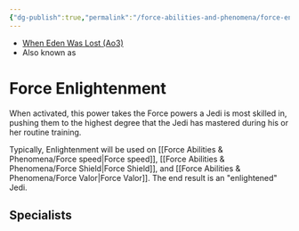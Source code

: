 ```yaml
---
{"dg-publish":true,"permalink":"/force-abilities-and-phenomena/force-enlightenment/","tags":["light","utility","forcepower","control"]}
---
```


- [When Eden Was Lost (Ao3)](https://archiveofourown.org/works/19334440/chapters/45992584)
- Also known as 
# Force Enlightenment 
When activated, this power takes the Force powers a Jedi is most skilled in, pushing them to the highest degree that the Jedi has mastered during his or her routine training. 

Typically, Enlightenment will be used on [[Force Abilities & Phenomena/Force speed\|Force speed]], [[Force Abilities & Phenomena/Force Shield\|Force Shield]], and [[Force Abilities & Phenomena/Force Valor\|Force Valor]]. The end result is an "enlightened" Jedi.  

**Specialists**
- 